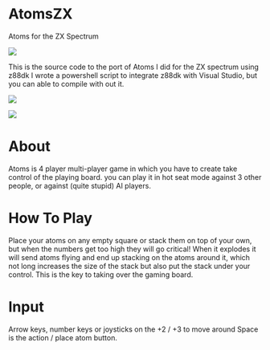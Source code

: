 # AtomsZX
Atoms for the ZX Spectrum

![](https://www.dropbox.com/s/0oqrv5al9e0irk9/LoadingScreen.png?raw=1)


This is the source code to the port of Atoms I did for the ZX spectrum using z88dk
I wrote a powershell script to integrate z88dk with Visual Studio, but you can able to compile with out it.


![](https://www.dropbox.com/s/mzwxcv9pgje75o9/MainMenu.png?raw=1)

![](https://www.dropbox.com/s/25qs6wofzhq8v5o/InGame.png?raw=1)




# About
Atoms is 4 player multi-player game in which you have to create take control of the playing board.
you can play it in hot seat mode against 3 other people, or against (quite stupid) AI players.


 
# How To Play
Place your atoms on any empty square or stack them on top of your own, but when the numbers get too high they will go critical! When it explodes it will send atoms flying and end up stacking on the atoms around it, which not long increases the size of the stack but also put the stack under your control.  This is the key to taking over the gaming board.



# Input
Arrow keys, number keys or joysticks on the +2 / +3 to move around
Space is the action / place atom button.
